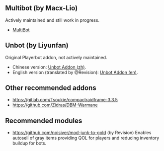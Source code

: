 ## Multibot (by Macx-Lio)
Actively maintained and still work in progress.
* [MultiBot](https://github.com/Macx-Lio/MultiBot) 

## Unbot (by Liyunfan)
Original Playerbot addon, not actively maintained.
* Chinese version: [Unbot Addon (zh)](https://github.com/liyunfan1223/unbot-addon).
* English version (translated by @Revision): [Unbot Addon (en)](https://github.com/noisiver/unbot-addon/tree/english).

## Other recommended addons
* https://gitlab.com/Tsoukie/compactraidframe-3.3.5
* https://github.com/Zidras/DBM-Warmane

## Recommended modules
* https://github.com/noisiver/mod-junk-to-gold (by Revision)
Enables autosell of gray items providing QOL for players and reducing inventory buildup for bots.
